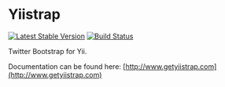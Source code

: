 Yiistrap
========

[![Latest Stable Version](https://poser.pugx.org/crisu83/yiistrap/v/stable.png)](https://packagist.org/packages/crisu83/yiistrap)
[![Build Status](https://travis-ci.org/crisu83/yiistrap.png)](https://travis-ci.org/Crisu83/yiistrap)

Twitter Bootstrap for Yii.

Documentation can be found here:
[http://www.getyiistrap.com](http://www.getyiistrap.com)
